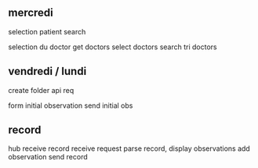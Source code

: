 ## mercredi
selection patient
  search

selection du doctor
  get doctors
  select doctors
  search
  tri doctors

## vendredi / lundi
create folder
  api req

form initial observation
  send initial obs

## record
hub
  receive record
  receive request
  parse record, display observations
  add observation
  send record
